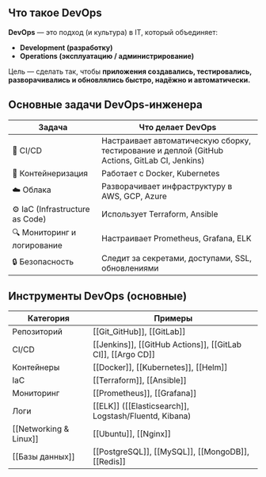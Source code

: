 
## Что такое DevOps

**DevOps** — это подход (и культура) в IT, который объединяет:
- **Development (разработку)**
- **Operations (эксплуатацию / администрирование)**

Цель — сделать так, чтобы **приложения создавались, тестировались, разворачивались и обновлялись быстро, надёжно и автоматически.**

## Основные задачи DevOps-инженера

| Задача                          | Что делает DevOps                                                                             |
| ------------------------------- | --------------------------------------------------------------------------------------------- |
| 🧱 CI/CD                        | Настраивает автоматическую сборку, тестирование и деплой (GitHub Actions, GitLab CI, Jenkins) |
| 🐳 Контейнеризация              | Работает с Docker, Kubernetes                                                                 |
| ☁️ Облака                       | Разворачивает инфраструктуру в AWS, GCP, Azure                                                |
| ⚙️ IaC (Infrastructure as Code) | Использует Terraform, Ansible                                                                 |
| 🔍 Мониторинг и логирование     | Настраивает Prometheus, Grafana, ELK                                                          |
| 🔒 Безопасность                 | Следит за секретами, доступами, SSL, обновлениями                                             |

##  Инструменты DevOps (основные)

| Категория              | Примеры                                                     |
| ---------------------- | ----------------------------------------------------------- |
| Репозиторий            | [[Git_GitHub]], [[GitLab]]                                  |
| CI/CD                  | [[Jenkins]], [[GitHub Actions]], [[GitLab CI]], [[Argo CD]] |
| Контейнеры             | [[Docker]], [[Kubernetes]], [[Helm]]                        |
| IaC                    | [[Terraform]], [[Ansible]]                                  |
| Мониторинг             | [[Prometheus]], [[Grafana]]                                 |
| Логи                   | [[ELK]] ([[Elasticsearch]], Logstash/Fluentd, Kibana)       |
| [[Networking & Linux]] | [[Ubuntu]], [[Nginx]]                                       |
| [[Базы данных]]        | [[PostgreSQL]], [[MySQL]], [[MongoDB]], [[Redis]]           |
